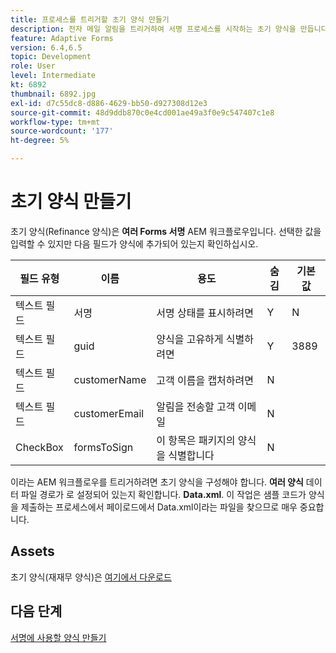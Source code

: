 ```yaml
---
title: 프로세스를 트리거할 초기 양식 만들기
description: 전자 메일 알림을 트리거하여 서명 프로세스를 시작하는 초기 양식을 만듭니다.
feature: Adaptive Forms
version: 6.4,6.5
topic: Development
role: User
level: Intermediate
kt: 6892
thumbnail: 6892.jpg
exl-id: d7c55dc8-d886-4629-bb50-d927308d12e3
source-git-commit: 48d9ddb870c0e4cd001ae49a3f0e9c547407c1e8
workflow-type: tm+mt
source-wordcount: '177'
ht-degree: 5%

---
```


# 초기 양식 만들기

초기 양식(Refinance 양식)은 **여러 Forms 서명** AEM 워크플로우입니다. 선택한 값을 입력할 수 있지만 다음 필드가 양식에 추가되어 있는지 확인하십시오.

| 필드 유형 | 이름 | 용도 | 숨김 | 기본 값 |
| ------------------------|---------------------------------------|--------------------|--------|----------------- |
| 텍스트 필드 | 서명 | 서명 상태를 표시하려면 | Y | N |
| 텍스트 필드 | guid | 양식을 고유하게 식별하려면 | Y | 3889 |
| 텍스트 필드 | customerName | 고객 이름을 캡처하려면 | N |
| 텍스트 필드 | customerEmail | 알림을 전송할 고객 이메일 | N |
| CheckBox | formsToSign | 이 항목은 패키지의 양식을 식별합니다 | N |

이라는 AEM 워크플로우를 트리거하려면 초기 양식을 구성해야 합니다. **여러 양식**
데이터 파일 경로가 로 설정되어 있는지 확인합니다. **Data.xml**. 이 작업은 샘플 코드가 양식을 제출하는 프로세스에서 페이로드에서 Data.xml이라는 파일을 찾으므로 매우 중요합니다.

## Assets

초기 양식(재재무 양식)은 [여기에서 다운로드](assets/refinance-form.zip)

## 다음 단계

[서명에 사용할 양식 만들기](./create-forms-for-signing.md)
